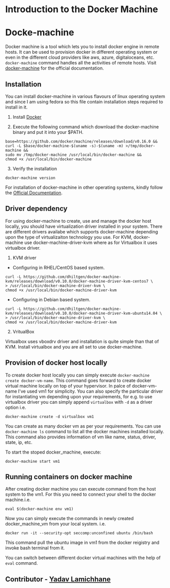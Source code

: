 # Introduction to the Docker Machine

# Docke-machine 

Docker machine is a tool which lets you to install docker engine in remote hosts. It can be used to provision docker in different operating system or even in the different cloud providers like aws, azure, digitaloceans, etc. ``` docker-machine ``` command handles all the activities of remote hosts. Visit [docker-machine](https://docs.docker.com/machine/overview/) for the official documentation.

## Installation 

You can install docker-machine in various flavours of linux operating system and since I am using fedora so this file contain installation steps required to install in it.  

1. Install [Docker](https://docs.docker.com/install/)

2. Execute the following command which download the docker-machine binary and put it into your $PATH. 

```
base=https://github.com/docker/machine/releases/download/v0.16.0 &&
curl -L $base/docker-machine-$(uname -s)-$(uname -m) >/tmp/docker-machine &&
sudo mv /tmp/docker-machine /usr/local/bin/docker-machine &&
chmod +x /usr/local/bin/docker-machine
```

3. Verify the installation

```
docker-machine version
``` 

For installation of docker-machine in other operating systems, kindly follow the [Official Documentation](https://docs.docker.com/machine/install-machine/).

## Driver dependency

For using docker-machine to create, use and manage the docker host locally, you should have virtualization driver installed in your system. There are different drivers availabe which supports docker-machine depending upon the type of virtualizaiton technology you use. For KVM, docker-machine use docker-machine-driver-kvm where as for Virtualbox it uses virtualbox driver. 

1. KVM driver

- Configuring in RHEL/CentOS based system.  

```
curl -L https://github.com/dhiltgen/docker-machine-kvm/releases/download/v0.10.0/docker-machine-driver-kvm-centos7 \
> /usr/local/bin/docker-machine-driver-kvm \ 
chmod +x /usr/local/bin/docker-machine-driver-kvm 
```

- Configuring in Debian based system. 

```  
curl -L https://github.com/dhiltgen/docker-machine-kvm/releases/download/v0.10.0/docker-machine-driver-kvm-ubuntu14.04 \
> /usr/local/bin/docker-machine-driver-kvm \ 
chmod +x /usr/local/bin/docker-machine-driver-kvm   
```

2. VritualBox

Virtualbox uses vboxdrv driver and installation is quite simple than that of KVM. Install virtualbox and you are all set to use docker-machine. 

## Provision of docker host locally

To create docker host locally you can simply execute ```docker-machine create docker-vm-name```. This command goes forward to create docker virtual machine locally on top of your hypervisor. In palce of docker-vm-name I've used vm1 for simplicity.  You can also specify the particular driver for instantiating vm depending upon your requirements, for e.g. to use virtualbox driver you can simply append ```virtualbox``` with ```-d``` as a driver option i.e.   

``` docker-machine create -d virtualbox vm1 ```

You can create as many docker vm as per your requirements. You can use ``` docker-machine ls ``` command to list all the docker machines installed locally. This command also provides information of vm like name, status, driver, state, ip, etc.

To start the stoped docker_machine, execute:

``` 
docker-machine start vm1 
```

## Running containers on docker machine

After creating docker machine you can execute command from the host system to the vm1. For this you need to connect your shell to the docker machine.i.e.  

```eval $(docker-machine env vm1)```

Now you can simply execute the commands in newly created docker_machine_vm from your local system. i.e. 

```
docker run -it --security-opt seccomp:unconfined ubuntu /bin/bash
```

This command pull the ubuntu image in vm1 from the docker reigistry and invoke bash terminal from it. 

You can switch between different docker virtual machines with the help of ```eval``` command. 



## Contributor - [Yadav Lamichhane](https://www.linkedin.com/in/omegazyadav1/)
